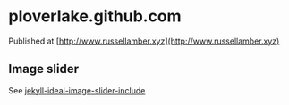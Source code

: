 # ploverlake.github.com

Published at [http://www.russellamber.xyz](http://www.russellamber.xyz)

## Image slider

See [jekyll-ideal-image-slider-include](https://github.com/jekylltools/jekyll-ideal-image-slider-include)
